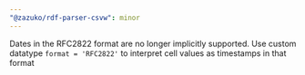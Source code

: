 ```yaml
---
"@zazuko/rdf-parser-csvw": minor
---
```


Dates in the RFC2822 format are no longer implicitly supported. Use custom datatype `format = 'RFC2822'` to interpret cell values as timestamps in that format
